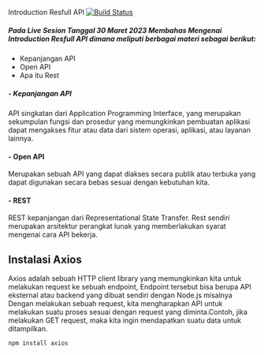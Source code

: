 Introduction Resfull API [![Build Status](https://img.shields.io/badge/React-20232A?style=for-the-badge&logo=react&logoColor=61DAFB)](https://id.reactjs.org/docs/forms.html)
##### Pada Live Sesion Tanggal 30 Maret 2023 Membahas Mengenai **Introduction Resfull API** dimana meliputi berbagai materi sebagai berikut:
- Kepanjangan API
- Open API
- Apa itu Rest 

##### -  Kepanjangan API 
API singkatan dari Application Programming Interface, yang merupakan sekumpulan fungsi dan prosedur yang memungkinkan pembuatan aplikasi dapat mengakses fitur atau data dari sistem operasi, aplikasi, atau layanan lainnya.

#### - Open API
Merupakan sebuah API yang dapat diakses secara publik atau terbuka yang dapat digunakan secara bebas sesuai dengan kebutuhan kita.

#### - REST
REST kepanjangan dari Representational State Transfer. Rest sendiri merupakan arsitektur perangkat lunak yang memberlakukan syarat mengenai cara API bekerja.

## Instalasi Axios
Axios adalah sebuah HTTP client library yang memungkinkan kita untuk melakukan request ke sebuah endpoint, Endpoint tersebut bisa berupa API eksternal atau backend yang dibuat sendiri dengan Node.js misalnya Dengan melakukan sebuah request, kita mengharapkan API untuk melakukan suatu proses sesuai dengan request yang diminta.Contoh, jika melakukan GET request, maka kita ingin mendapatkan suatu data untuk ditampilkan.
```sh
npm install axios
```